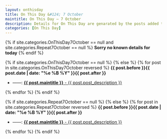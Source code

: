 ```yaml
---
layout: onthisday
title: On This Day &#124; 7 October
maintitle: On This Day — 7 October
description: Details for On This Day are genarated by the posts added to the website so the content is subject to changes/updates over time.
categories: [On This Day]
---
```


{% if site.categories.OnThisDay7October == null and site.categories.Repeat7October == null %}
<strong>Sorry no known details for today</strong>
{% endif %}

{% if site.categories.OnThisDay7October == null %}
{% else %}
{% for post in site.categories.OnThisDay7October reversed %}
<strong>{{ post.before }}{{ post.date | date: "%e %B %Y" }}{{ post.after }}</strong>
<ul>
<li> ——: <a href="{{ post.url }}"><strong>{{ post.maintitle }}</strong> - {{ post.post_description }}</a></li>
</ul>
{% endfor %}
{% endif %}

{% if site.categories.Repeat7October == null %}
{% else %}
{% for post in site.categories.Repeat7October reversed %}
<strong>{{ post.before }}{{ post.date | date: "%e %B %Y" }}{{ post.after }}</strong>
<ul>
<li> ——: <a href="{{ post.url }}"><strong>{{ post.maintitle }}</strong> - {{ post.post_description }}</a></li>
</ul>
{% endfor %}
{% endif %}
